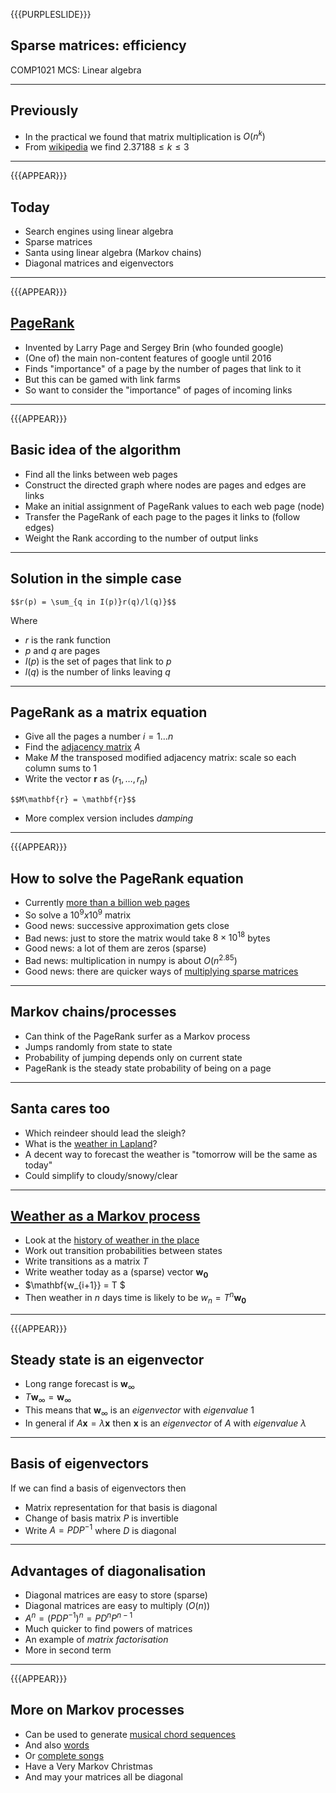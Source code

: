 {{{PURPLESLIDE}}}

## Sparse matrices: efficiency

COMP1021 MCS: Linear algebra

---

## Previously

- In the practical we found that matrix multiplication is $O(n^k)$
-  From [wikipedia](https://en.wikipedia.org/wiki/Matrix_multiplication_algorithm) we find $2.37188 \leq k \leq 3$

---

{{{APPEAR}}}

## Today

- Search engines using linear algebra
- Sparse matrices
- Santa using linear algebra (Markov chains)
- Diagonal matrices and eigenvectors

---

{{{APPEAR}}}

## [PageRank](https://en.wikipedia.org/wiki/PageRank)

- Invented by Larry Page and Sergey Brin (who founded google)
- (One of) the main non-content features of google until 2016
- Finds "importance" of a page by the number of pages that link to it
- But this can be gamed with link farms
- So want to consider the "importance" of pages of incoming links

---

{{{APPEAR}}}

## Basic idea of the algorithm

- Find all the links between web pages
- Construct the directed graph where nodes are pages and edges are links
- Make an initial assignment of PageRank values to each web page (node)
- Transfer the PageRank of each page to the pages it links to (follow edges)
- Weight the Rank according to the number of output links

---

## Solution in the simple case

`$$r(p) = \sum_{q in I(p)}r(q)/l(q)}$$`

Where 
- $r$ is the rank function
- $p$ and $q$ are pages
- $I(p)$ is the set of pages that link to $p$
- $l(q)$ is the number of links leaving $q$

---

## PageRank as a matrix equation

- Give all the pages a number $i=1 \ldots n$
- Find the [adjacency matrix](https://en.wikipedia.org/wiki/Adjacency_matrix) $A$
- Make $M$ the transposed modified adjacency matrix: scale so each column sums to 1
- Write the vector $\mathbf{r}$ as $(r_1,\ldots,r_n)$

`$$M\mathbf{r} = \mathbf{r}$$`

- More complex version includes _damping_

---

{{{APPEAR}}}
## How to solve the PageRank equation

- Currently [more than a billion web pages](https://siteefy.com/how-many-websites-are-there/)
- So solve a $10^9x10^9$ matrix
- Good news: successive approximation gets close
- Bad news: just to store the matrix would take $8\times10^{18}$ bytes
- Good news: a lot of them are zeros (sparse)
- Bad news: multiplication in numpy is about $O(n^{2.85})$
- Good news: there are quicker ways of [multiplying sparse matrices](https://docs.scipy.org/doc/scipy/reference/sparse.html)

---

## Markov chains/processes

- Can think of the PageRank surfer as a Markov process
- Jumps randomly from state to state
- Probability of jumping depends only on current state
- PageRank is the steady state probability of being on a page

---

## Santa cares too

- Which reindeer should lead the sleigh?
- What is the [weather in Lapland](https://www.bbc.co.uk/weather/6296559)?
- A decent way to forecast the weather is "tomorrow will be the same as today"
- Could simplify to cloudy/snowy/clear

---

## [Weather as a Markov process](https://towardsdatascience.com/predicting-the-weather-with-markov-chains-a34735f0c4df)

- Look at the [history of weather in the place](https://www.timeanddate.com/weather/@830603/historic?month=12&year=2022)
- Work out transition probabilities between states
- Write transitions as a matrix $T$
- Write weather today as a (sparse) vector $\mathbf{w_0}$
- $\mathbf{w_{i+1}} = T $
- Then weather in $n$ days time is likely to be $w_n = T^n \mathbf{w_0}$

---

{{{APPEAR}}}

## Steady state is an eigenvector

- Long range forecast is $\mathbf{w}_\infty$ 
- $T \mathbf{w}_\infty  = \mathbf{w}_\infty$
- This means that $\mathbf{w}_\infty$ is an _eigenvector_ with _eigenvalue_ 1
- In general if $A\mathbf{x} = \lambda \mathbf{x}$ then $\mathbf{x}$ is an _eigenvector_ of $A$ with _eigenvalue_ $\lambda$

---

## Basis of eigenvectors

If we can find a basis of eigenvectors then
- Matrix representation for that basis is diagonal
- Change of basis matrix $P$ is invertible
- Write $A = PDP^{-1}$ where $D$ is diagonal

---

## Advantages of diagonalisation

- Diagonal matrices are easy to store (sparse)
- Diagonal matrices are easy to multiply ($O(n)$)
- $A^n = (PDP^{-1})^n = PD^nP^{n-1}$
- Much quicker to find powers of matrices
- An example of _matrix factorisation_
- More in second term

---

{{{APPEAR}}}
## More on Markov processes

- Can be used to generate [musical chord sequences](https://towardsdatascience.com/markov-chain-for-music-generation-932ea8a88305)
- And also [words](https://sharecreative.com/news/can-we-use-ai-to-write-a-christmas-song/)
- Or [complete songs](https://yoloprogramming.com/post/2016/12/23/A-Very-Markov-Christmas)
- Have a Very Markov Christmas
- And may your matrices all be diagonal












